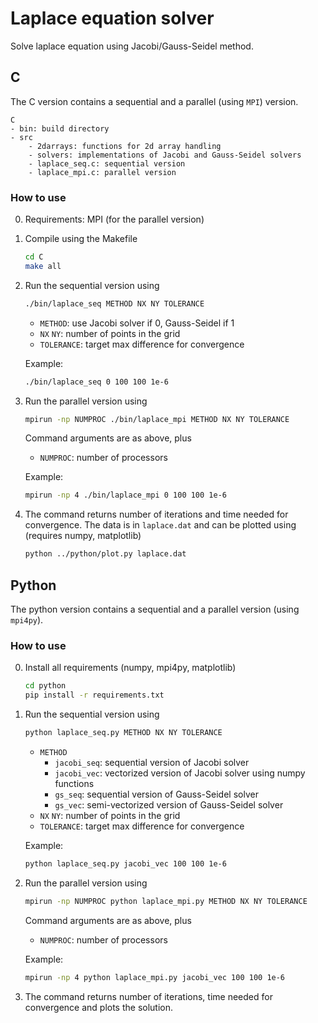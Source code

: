 # Laplace equation solver

Solve laplace equation using Jacobi/Gauss-Seidel method.

## C
The C version contains a sequential and a parallel (using `MPI`) version.

```
C
- bin: build directory
- src
    - 2darrays: functions for 2d array handling
    - solvers: implementations of Jacobi and Gauss-Seidel solvers
    - laplace_seq.c: sequential version
    - laplace_mpi.c: parallel version
```

### How to use
0. Requirements: MPI (for the parallel version)
1. Compile using the Makefile
    ```bash
    cd C
    make all
    ```
2. Run the sequential version using
    ```bash
    ./bin/laplace_seq METHOD NX NY TOLERANCE
    ```
    - `METHOD`: use Jacobi solver if 0, Gauss-Seidel if 1
    - `NX` `NY`: number of points in the grid
    - `TOLERANCE`: target max difference for convergence

    Example:
    ```bash
    ./bin/laplace_seq 0 100 100 1e-6
    ```
2. Run the parallel version using
    ```bash
    mpirun -np NUMPROC ./bin/laplace_mpi METHOD NX NY TOLERANCE
    ```
    Command arguments are as above, plus
    - `NUMPROC`: number of processors

    Example:
    ```bash
    mpirun -np 4 ./bin/laplace_mpi 0 100 100 1e-6
    ```
3. The command returns number of iterations and time needed for convergence. The data is in `laplace.dat` and can be plotted using (requires numpy, matplotlib)
    ```bash
    python ../python/plot.py laplace.dat
    ```

## Python
The python version contains a sequential and a parallel version (using `mpi4py`).

### How to use
0. Install all requirements (numpy, mpi4py, matplotlib)
    ```bash
    cd python
    pip install -r requirements.txt
    ```
1. Run the sequential version using
    ```bash
    python laplace_seq.py METHOD NX NY TOLERANCE
    ```
    - `METHOD`
        - `jacobi_seq`: sequential version of Jacobi solver
        - `jacobi_vec`: vectorized version of Jacobi solver using numpy functions
        - `gs_seq`: sequential version of Gauss-Seidel solver
        - `gs_vec`: semi-vectorized version of Gauss-Seidel solver
    - `NX` `NY`: number of points in the grid
    - `TOLERANCE`: target max difference for convergence

    Example:
    ```bash
    python laplace_seq.py jacobi_vec 100 100 1e-6
    ```
2. Run the parallel version using
    ```bash
    mpirun -np NUMPROC python laplace_mpi.py METHOD NX NY TOLERANCE
    ```
    Command arguments are as above, plus
    - `NUMPROC`: number of processors

    Example:
    ```bash
    mpirun -np 4 python laplace_mpi.py jacobi_vec 100 100 1e-6
    ```
3. The command returns number of iterations, time needed for convergence and plots the solution.
